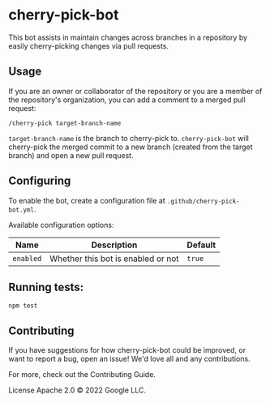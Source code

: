 # cherry-pick-bot

This bot assists in maintain changes across branches in a repository
by easily cherry-picking changes via pull requests.

## Usage

If you are an owner or collaborator of the repository or you are a member of
the repository's organization, you can add a comment to a merged pull request:

```
/cherry-pick target-branch-name
```

`target-branch-name` is the branch to cherry-pick to. `cherry-pick-bot` will
cherry-pick the merged commit to a new branch (created from the target branch)
and open a new pull request.

## Configuring

To enable the bot, create a configuration file at `.github/cherry-pick-bot.yml`.

Available configuration options:

| Name | Description | Default |
| ---- | ----------- | ------- |
| `enabled` | Whether this bot is enabled or not | `true` |

## Running tests:

`npm test`

## Contributing

If you have suggestions for how cherry-pick-bot could be improved, or want to
report a bug, open an issue! We'd love all and any contributions.

For more, check out the Contributing Guide.

License
Apache 2.0 © 2022 Google LLC.